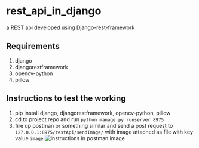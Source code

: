 # rest_api_in_django
a REST api developed using Django-rest-framework

## Requirements
1. django
2. djangorestframework
3. opencv-python
4. pillow

## Instructions to test the working
1. pip install django, djangorestframework, opencv-python, pillow
2. cd to project repo and run 
```python manage.py runserver 8975```
3. fire up postman or something similar and send a post request to ```127.0.0.1:8975/restApi/sendImage/``` with image attached as file with key value ```image```
![instructions in postman image](https://github.com/santhtadi/rest_api_in_django/blob/master/readme_images/tutorial.png)

